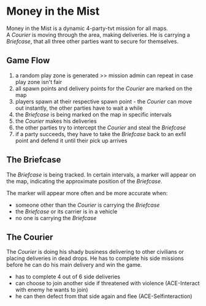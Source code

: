 # Money in the Mist
Money in the Mist is a dynamic 4-party-tvt mission for all maps.  
A *Courier* is moving through the area, making deliveries. He is carrying a *Briefcase*, that all three other parties want to secure for themselves.


## Game Flow

1. a random play zone is generated >> mission admin can repeat in case play zone isn't fair
2. all spawn points and delivery points for the *Courier* are marked on the map
3. players spawn at their respective spawn point - the *Courier* can move out instantly, the other parties have to wait a while
4. the *Briefcase* is being marked on the map in specific intervals
5. the *Courier* makes his deliveries
6. the other parties try to intercept the *Courier* and steal the *Briefcase*
7. if a party succeeds, they have to take the *Briefcase* back to an exfil point and defend it until their pick up arrives


## The Briefcase

The *Briefcase* is being tracked. In certain intervals, a marker will appear on the map, indicating the approximate position of the *Briefcase*.

The marker will appear more often and be more accurate when:

* someone other than the *Courier* is carrying the *Briefcase*
* the *Briefcase* or its carrier is in a vehicle
* no one is carrying the *Briefcase*


## The Courier

The *Courier* is doing his shady business delivering to other civilians or placing deliveries in dead drops. He has to complete his side missions before he can do his main delivery and win the game.

* has to complete 4 out of 6 side deliveries
* can choose to join another side if threatened with violence (ACE-Interact with enemy he wants to join)
* he can then defect from that side again and flee (ACE-Selfinteraction)
